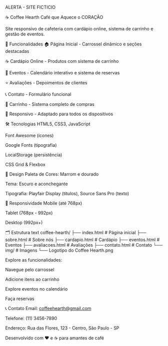 ALERTA - SITE FICTICIO

☕ Coffee Hearth
Café que Aquece o CORAÇÃO

Site responsivo de cafeteria com cardápio online, sistema de carrinho e gestão de eventos.

🚀 Funcionalidades
🏠 Página Inicial - Carrossel dinâmico e seções destacadas

☕ Cardápio Online - Produtos com sistema de carrinho

🎪 Eventos - Calendário interativo e sistema de reservas

⭐ Avaliações - Depoimentos de clientes

📞 Contato - Formulário funcional

🛒 Carrinho - Sistema completo de compras

📱 Responsivo - Adaptado para todos os dispositivos

🛠️ Tecnologias
HTML5, CSS3, JavaScript

Font Awesome (ícones)

Google Fonts (tipografia)

LocalStorage (persistência)

CSS Grid & Flexbox

🎨 Design
Paleta de Cores: Marrom e dourado

Tema: Escuro e aconchegante

Tipografia: Playfair Display (títulos), Source Sans Pro (texto)

📱 Responsividade
Mobile (até 768px)

Tablet (768px - 992px)

Desktop (992px+)

🗂️ Estrutura
text
coffee-hearth/
├── index.html          # Página inicial
├── sobre.html          # Sobre nós
├── cardapio.html       # Cardápio
├── eventos.html        # Eventos
├── avaliacoes.html     # Avaliações
├── contato.html        # Contato
└── img/               # Imagens
    └── Logotipo do Coffee Hearth.png

Explore as funcionalidades:

Navegue pelo carrossel

Adicione itens ao carrinho

Explore eventos no calendário

Faça reservas

📞 Contato
Email: coffeehearth@gmail.com

Telefone: (11) 3456-7890

Endereço: Rua das Flores, 123 - Centro, São Paulo - SP

Desenvolvido com ❤️ e ☕ para amantes de café




